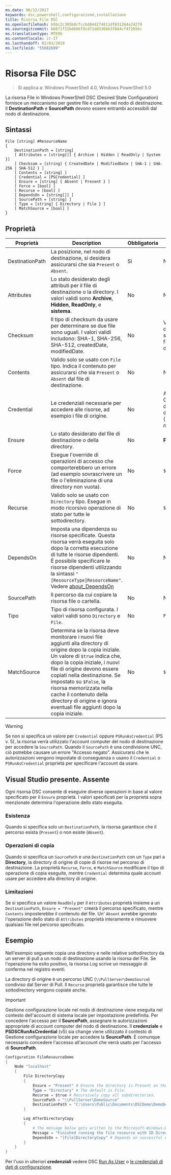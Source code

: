 ```yaml
---
ms.date: 06/12/2017
keywords: dsc,powershell,configurazione,installazione
title: Risorsa File DSC
ms.openlocfilehash: b5bc2c305b8cfccbd044274811df631264a24279
ms.sourcegitcommit: b6871f21bd666f9cd71dd336bb3f844cf472b56c
ms.translationtype: MTE95
ms.contentlocale: it-IT
ms.lasthandoff: 02/03/2019
ms.locfileid: "55682699"
---
```

# <a name="dsc-file-resource"></a>Risorsa File DSC

> Si applica a: Windows PowerShell 4.0, Windows PowerShell 5.0

La risorsa File in Windows PowerShell DSC (Desired State Configuration) fornisce un meccanismo per gestire file e cartelle nel nodo di destinazione. Il **DestinationPath** e **SourcePath** devono essere entrambi accessibili dal nodo di destinazione.

## <a name="syntax"></a>Sintassi

```
File [string] #ResourceName
{
    DestinationPath = [string]
    [ Attributes = [string[]] { Archive | Hidden | ReadOnly | System }]
    [ Checksum = [string] { CreatedDate | ModifiedDate | SHA-1 | SHA-256 | SHA-512 } ]
    [ Contents = [string] ]
    [ Credential = [PSCredential] ]
    [ Ensure = [string] { Absent | Present } ]
    [ Force = [bool] ]
    [ Recurse = [bool] ]
    [ DependsOn = [string[]] ]
    [ SourcePath = [string] ]
    [ Type = [string] { Directory | File } ]
    [ MatchSource = [bool] ]
}
```

## <a name="properties"></a>Proprietà

|Proprietà       |Description                                                                   |Obbligatoria|Default|
|---------------|------------------------------------------------------------------------------|--------|-------|
|DestinationPath|La posizione, nel nodo di destinazione, si desidera assicurarsi che sia `Present` o `Absent`.|Sì|No|
|Attributes     |Lo stato desiderato degli attributi per il file di destinazione o la directory. I valori validi sono **Archive**, **Hidden**, **ReadOnly**, e **sistema**.|No|Nessuno|
|Checksum      |Il tipo di checksum da usare per determinare se due file sono uguali. I valori validi includono: SHA-1, SHA-256, SHA-512, createdDate, modifiedDate.|No|Viene confrontato solo il nome file o directory.|
|Contents       |Valido solo se usato con `File` tipo. Indica il contenuto per assicurarsi che sia `Present` o `Absent` dal file di destinazione. |No|Nessuno|
|Credential     |Le credenziali necessarie per accedere alle risorse, ad esempio i file di origine.|No|Account Computer del nodo di destinazione. (*vedere la nota*)|
|Ensure         |Lo stato desiderato del file di destinazione o della directory. |No|**Presente**|
|Force          |Esegue l'override di operazioni di accesso che comporterebbero un errore (ad esempio sovrascrivere un file o l'eliminazione di una directory non vuota).|No|`$false`|
|Recurse        |Valido solo se usato con `Directory` tipo. Esegue in modo ricorsivo operazione di stato per tutte le sottodirectory.|No|`$false`|
|DependsOn      |Imposta una dipendenza su risorse specificate. Questa risorsa verrà eseguita solo dopo la corretta esecuzione di tutte le risorse dipendenti. È possibile specificare le risorse dipendenti utilizzando la sintassi `"[ResourceType]ResourceName"`. Vedere [about_DependsOn](../../../configurations/resource-depends-on.md)|No|Nessuno|
|SourcePath     |Il percorso da cui copiare la risorsa file o cartella.|No|Nessuno|
|Tipo           |Tipo di risorsa configurata. I valori validi sono `Directory` e `File`.|No|`File`|
|MatchSource    |Determina se la risorsa deve monitorare i nuovi file aggiunti alla directory di origine dopo la copia iniziale. Un valore di `$true` indica che, dopo la copia iniziale, i nuovi file di origine devono essere copiati nella destinazione. Se impostato su `$False`, la risorsa memorizzata nella cache il contenuto della directory di origine e ignora eventuali file aggiunti dopo la copia iniziale.|No|`$false`|

> [!WARNING]
> Se non si specifica un valore per `Credential` oppure `PSRunAsCredential` (PS v. 5), la risorsa verrà utilizzato l'account computer del nodo di destinazione per accedere la `SourcePath`.  Quando il `SourcePath` è una condivisione UNC, ciò potrebbe causare un errore "Accesso negato". Assicurarsi che le autorizzazioni vengono impostate di conseguenza o usano il `Credential` o `PSRunAsCredential` proprietà per specificare l'account da usare.

## <a name="present-vs-absent"></a>Visual Studio presente. Assente

Ogni risorsa DSC consente di eseguire diverse operazioni in base al valore specificato per il `Ensure` proprietà. I valori specificati per la proprietà sopra menzionate determina l'operazione dello stato eseguita.

### <a name="existence"></a>Esistenza

Quando si specifica solo un `DestinationPath`, la risorsa garantisce che il percorso esista (`Present`) o non esiste (`Absent`).

### <a name="copy-operations"></a>Operazioni di copia

Quando si specifica un `SourcePath` e una `DestinationPath` con un `Type` pari a **Directory**, la directory di origine di copie di risorse nel percorso di destinazione. La proprietà `Recurse`, `Force`, e `MatchSource` modificare il tipo di operazione di copia eseguite, mentre `Credential` determina quale account usare per accedere alla directory di origine.

### <a name="limitations"></a>Limitazioni

Se si specifica un valore `ReadOnly` per il `Attributes` proprietà insieme a un `DestinationPath`, `Ensure = "Present"` creerà il percorso specificato, mentre `Contents` imposterebbe il contenuto del file.  Un' `Absent` avrebbe ignorato l'operazione dello stato di `Attributes` proprietà interamente e rimuovere qualsiasi file nel percorso specificato.

## <a name="example"></a>Esempio

Nell'esempio seguente copia una directory e nelle relative sottodirectory da un server di pull a un nodo di destinazione usando la risorsa del File. Se l'operazione ha esito positivo, la risorsa Log scrive un messaggio di conferma nel registro eventi.

La directory di origine è un percorso UNC (`\\PullServer\DemoSource`) condiviso dal Server di Pull. Il `Recurse` proprietà garantisce che tutte le sottodirectory vengono copiate anche.

> [!IMPORTANT]
> Gestione configurazione locale nel nodo di destinazione viene eseguita nel contesto dell'account di sistema locale per impostazione predefinita. Per concedere l'accesso per il **SourcePath**, assegnare le autorizzazioni appropriate di account computer del nodo di destinazione. Il **credenziale** e **PSDSCRunAsCredential** (v5) sia change viene utilizzato il contesto di Gestione configurazione locale per accedere la **SourcePath**. È comunque necessario concedere l'accesso all'account che verrà usato per l'accesso di **SourcePath**.

```powershell
Configuration FileResourceDemo
{
    Node "localhost"
    {
        File DirectoryCopy
        {
            Ensure = "Present" # Ensure the directory is Present on the target node.
            Type = "Directory" # The default is File.
            Recurse = $true # Recursively copy all subdirectories.
            SourcePath = "\\PullServer\DemoSource"
            DestinationPath = "C:\Users\Public\Documents\DSCDemo\DemoDestination"
        }

        Log AfterDirectoryCopy
        {
            # The message below gets written to the Microsoft-Windows-Desired State Configuration/Analytic log
            Message = "Finished running the file resource with ID DirectoryCopy"
            DependsOn = "[File]DirectoryCopy" # Depends on successful execution of the File resource.
        }
    }
}
```

Per l'uso in ulteriori **credenziali** vedere DSC [Run As User](../../../configurations/runAsUser.md) o [le credenziali di dati di configurazione](../../../configurations/configDataCredentials.md).
